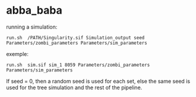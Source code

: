 # abba_baba


running a simulation:

    run.sh  /PATH/Singularity.sif Simulation_output seed Parameters/zombi_parameters Parameters/sim_parameters


exemple:

    run.sh  sim.sif sim_1 8059 Parameters/zombi_parameters Parameters/sim_parameters


If seed = 0, then a random seed is used for each set, else the same seed is used for the tree simulation and the rest of the pipeline.
